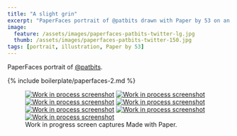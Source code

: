 ```yaml
---
title: "A slight grin"
excerpt: "PaperFaces portrait of @patbits drawn with Paper by 53 on an iPad."
image: 
  feature: /assets/images/paperfaces-patbits-twitter-lg.jpg
  thumb: /assets/images/paperfaces-patbits-twitter-150.jpg
tags: [portrait, illustration, Paper by 53]
---
```


PaperFaces portrait of [@patbits](http://twitter.com/patbits).

{% include boilerplate/paperfaces-2.md %}

<figure class="third">
  <a href="{{ site.url }}/assets/images/paperfaces-patbits-process-1-lg.jpg"><img src="{{ site.url }}/assets/images/paperfaces-patbits-process-1-600.jpg" alt="Work in process screenshot"></a>
  <a href="{{ site.url }}/assets/images/paperfaces-patbits-process-2-lg.jpg"><img src="{{ site.url }}/assets/images/paperfaces-patbits-process-2-600.jpg" alt="Work in process screenshot"></a>
  <a href="{{ site.url }}/assets/images/paperfaces-patbits-process-3-lg.jpg"><img src="{{ site.url }}/assets/images/paperfaces-patbits-process-3-600.jpg" alt="Work in process screenshot"></a>
  <a href="{{ site.url }}/assets/images/paperfaces-patbits-process-4-lg.jpg"><img src="{{ site.url }}/assets/images/paperfaces-patbits-process-4-600.jpg" alt="Work in process screenshot"></a>
  <a href="{{ site.url }}/assets/images/paperfaces-patbits-process-5-lg.jpg"><img src="{{ site.url }}/assets/images/paperfaces-patbits-process-5-600.jpg" alt="Work in process screenshot"></a>
  <a href="{{ site.url }}/assets/images/paperfaces-patbits-process-6-lg.jpg"><img src="{{ site.url }}/assets/images/paperfaces-patbits-process-6-600.jpg" alt="Work in process screenshot"></a>
  <a href="{{ site.url }}/assets/images/paperfaces-patbits-process-7-lg.jpg"><img src="{{ site.url }}/assets/images/paperfaces-patbits-process-7-600.jpg" alt="Work in process screenshot"></a>
  <figcaption>Work in progress screen captures Made with Paper.</figcaption>
</figure>